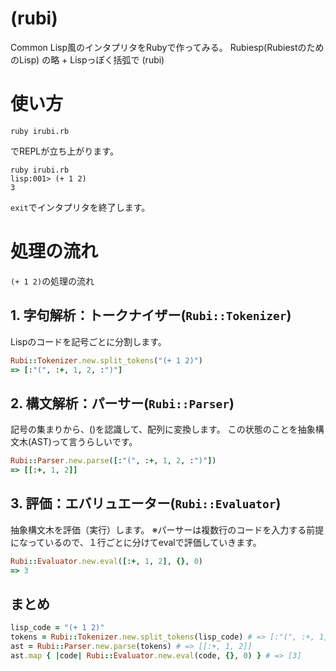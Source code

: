 # (rubi)
Common Lisp風のインタプリタをRubyで作ってみる。
Rubiesp(RubiestのためのLisp) の略 + Lispっぽく括弧で (rubi)

# 使い方
```
ruby irubi.rb
```
でREPLが立ち上がります。

```
ruby irubi.rb
lisp:001> (+ 1 2)
3
```

```exit```でインタプリタを終了します。

# 処理の流れ
```(+ 1 2)```の処理の流れ

## 1. 字句解析：トークナイザー(```Rubi::Tokenizer```)
Lispのコードを記号ごとに分割します。
```rb
Rubi::Tokenizer.new.split_tokens("(+ 1 2)")
=> [:"(", :+, 1, 2, :")"]
```

## 2. 構文解析：パーサー(```Rubi::Parser```)
記号の集まりから、()を認識して、配列に変換します。
この状態のことを抽象構文木(AST)って言うらしいです。
```rb
Rubi::Parser.new.parse([:"(", :+, 1, 2, :")"])
=> [[:+, 1, 2]]
```

## 3. 評価：エバリュエーター(```Rubi::Evaluator```)
抽象構文木を評価（実行）します。
※パーサーは複数行のコードを入力する前提になっているので、１行ごとに分けてevalで評価していきます。
```rb
Rubi::Evaluator.new.eval([:+, 1, 2], {}, 0)
=> 3
```

## まとめ
```rb
lisp_code = "(+ 1 2)"
tokens = Rubi::Tokenizer.new.split_tokens(lisp_code) # => [:"(", :+, 1, 2, :")"]
ast = Rubi::Parser.new.parse(tokens) # => [[:+, 1, 2]]
ast.map { |code| Rubi::Evaluator.new.eval(code, {}, 0) } # => [3]
```

